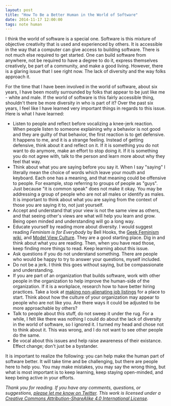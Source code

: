 ```yaml
---
layout: post
title: "How To Be a Better Human in the World of Software"
date: 2014-11-17 12:00:00
tags: note human
---
```


I think the world of software is a special one. Software is this
mixture of objective creativity that is used and experienced by others. It is
accessible in the way that a computer can give access to building software.
There is not much else required to get started. One can build software from
anywhere, not be required to have a degree to do it, express themselves
creatively, be part of a community, and make a good living. However, there is a
glaring issue that I see right now. The lack of diversity and the way folks
approach it.

For the time that I have been involved in the world of software, about six
years, I have been mostly surrounded by folks that appear to be just like me -
white and male. If the world of software is this fairly accessible thing,
shouldn't there be more diversity in who is part of it? Over the past six years,
I feel like I have learned very important things in regards to this issue. Here
is what I have learned:

- Listen to people and reflect before vocalizing a knee-jerk reaction. When people
  listen to someone explaining why a behavior is not good and they are guilty of
  that behavior, the first reaction is to get defensive. It happens to me, and
  it is a strange feeling. Instead of getting defensive, think about it and
  reflect on it. If it is something you do not want to do anymore, make an
  effort to stop doing it. If it is something you do not agree with, talk to the
  person and learn more about why they feel that way.
- Think about what you are saying before you say it. When I say "saying" I
  literally mean the choice of words which leave your mouth and keyboard. Each
  one has a meaning, and that meaning could be offensive to people. For example,
  stop referring to groups of people as "guys". Just because "it is common
  speak" does not make it okay. You may be addressing a group of people who are not
  all males or identify as males. It is important to think about what you are
  saying from the context of those you are saying it to, not just yourself.
- Accept and understand that your view is not the same view as others, and that
  seeing other's views are what will help you learn and grow. Being open minded
  and understanding will go a long way.
- Educate yourself by reading more about diversity. I would suggest reading
  _Feminism is for Everybody_ by Bell Hooks, the [Geek Feminism
  wiki](http://geekfeminism.wikia.com/wiki/Geek_Feminism_Wiki), and [Model View
  Culture](https://modelviewculture.com). They are a good starting place.
  Dig in and think about what you are reading. Then, when you
  have read those, keep finding more things to read. Keep learning about this
  issue.
- Ask questions if you do not understand something. There are people who would
  be happy to try to answer your questions, myself included.
- Do not be a jerk. I think this goes without saying, but be compassionate and
  understanding.
- If you are part of an organization that builds software, work with other
  people in the organization to help improve the human-side of the organization.
  If it is a workplace, research how to have better hiring practices. Take a
  look at [making non-alienating job
  listings](https://storify.com/kissane/job-listings-that-don-t-alienate) for a
  place to start. Think about how the culture of your organization may appear to
  people who are not like you. Are there ways it could be adjusted to be more
  approachable by others?
- Talk to people about this stuff, do not sweep it under the rug. For a while, I
  felt like there was nothing I could do about the lack of diversity in the
  world of software, so I ignored it. I turned my head and chose not to think
  about it. This was wrong, and I do not want to see other people do the same.
- Be vocal about this issues and help raise awareness of their existance. Effect
  change; don't just be a bystander.

It is important to realize the following: you can help make the human part of
software better. It will take time and be challenging, but there are people
here to help you. You may make mistakes, you may say the wrong thing, but what
is most important is to keep learning, keep staying open-minded, and keep being
active in your efforts.

_Thank you for reading. If you have any comments, questions, or suggestions,
[please let
me know on Twitter](https://twitter.com/brettchalupa). This work is licensed
under a [Creative Commons Attribution-ShareAlike 4.0 International
License](http://creativecommons.org/licenses/by-sa/4.0/)._
